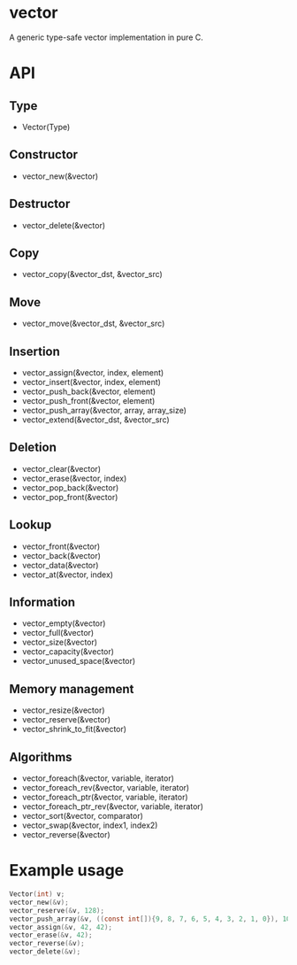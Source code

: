 # vector

A generic type-safe vector implementation in pure C.

# API

## Type
* Vector(Type) 

## Constructor 
* vector_new(&vector)

## Destructor 
* vector_delete(&vector)

## Copy
* vector_copy(&vector_dst, &vector_src)

## Move
* vector_move(&vector_dst, &vector_src)

## Insertion
* vector_assign(&vector, index, element)
* vector_insert(&vector, index, element)
* vector_push_back(&vector, element)
* vector_push_front(&vector, element)
* vector_push_array(&vector, array, array_size)
* vector_extend(&vector_dst, &vector_src)

## Deletion
* vector_clear(&vector)
* vector_erase(&vector, index)
* vector_pop_back(&vector)
* vector_pop_front(&vector)

## Lookup
* vector_front(&vector)
* vector_back(&vector)
* vector_data(&vector)
* vector_at(&vector, index)

## Information
* vector_empty(&vector)
* vector_full(&vector)
* vector_size(&vector)
* vector_capacity(&vector)
* vector_unused_space(&vector)

## Memory management
* vector_resize(&vector)
* vector_reserve(&vector)
* vector_shrink_to_fit(&vector)

## Algorithms
* vector_foreach(&vector, variable, iterator)
* vector_foreach_rev(&vector, variable, iterator)
* vector_foreach_ptr(&vector, variable, iterator)
* vector_foreach_ptr_rev(&vector, variable, iterator)
* vector_sort(&vector, comparator)
* vector_swap(&vector, index1, index2)
* vector_reverse(&vector)

# Example usage
```c 
Vector(int) v;
vector_new(&v);
vector_reserve(&v, 128);
vector_push_array(&v, ((const int[]){9, 8, 7, 6, 5, 4, 3, 2, 1, 0}), 10);
vector_assign(&v, 42, 42);
vector_erase(&v, 42);
vector_reverse(&v);
vector_delete(&v);
```
